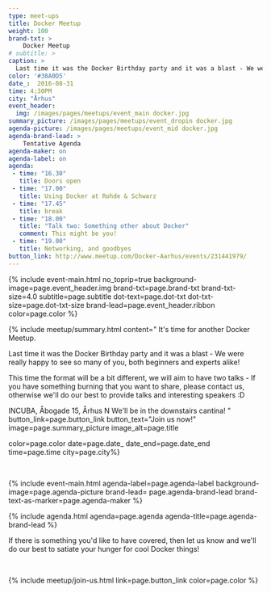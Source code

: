 ```yaml
---
type: meet-ups
title: Docker Meetup
weight: 100
brand-txt: >
    Docker Meetup
# subtitle: >
caption: >
  Last time it was the Docker Birthday party and it was a blast - We were really happy to see so many of you, both beginners and experts alike!
color: '#38A0D5'
date_:  2016-08-31
time: 4:30PM
city: "Århus"
event_header:
  img: /images/pages/meetups/event_main docker.jpg
summary_picture: /images/pages/meetups/event_dropin docker.jpg
agenda-picture: /images/pages/meetups/event_mid docker.jpg
agenda-brand-lead: >
    Tentative Agenda
agenda-maker: on
agenda-label: on
agenda:
 - time: "16.30"
   title: Doors open
 - time: "17.00"
   title: Using Docker at Rohde & Schwarz
 - time: "17.45"
   title: break
 - time: "18.00"
   title: "Talk two: Something other about Docker"
   comment: This might be you!
 - time: "19.00"
   title: Networking, and goodbyes
button_link: http://www.meetup.com/Docker-Aarhus/events/231441979/
---
```


{% include event-main.html
no_toprip=true
background-image=page.event_header.img
brand-txt=page.brand-txt
brand-txt-size=4.0
subtitle=page.subtitle
dot-text=page.dot-txt
dot-txt-size=page.dot-txt-size
brand-lead=page.event_header.ribbon
color=page.color %}

{% include meetup/summary.html
content="
It's time for another Docker Meetup.

Last time it was the Docker Birthday party and it was a blast - We were really happy to see so many of you, both beginners and experts alike!

This time the format will be a bit different, we will aim to have two talks - If you have something burning that you want to share, please contact us, otherwise we'll do our best to provide talks and interesting speakers :D

INCUBA, Åbogade 15, Århus N
We'll be in the downstairs cantina!
"
button_link=page.button_link
button_text="Join us now!"
image=page.summary_picture
image_alt=page.title

color=page.color
date=page.date_
date_end=page.date_end
time=page.time
city=page.city%}

<br>

{% include event-main.html
agenda-label=page.agenda-label
background-image=page.agenda-picture
brand-lead= page.agenda-brand-lead
brand-text-as-marker=page.agenda-maker %}

{% include agenda.html
agenda=page.agenda
agenda-title=page.agenda-brand-lead %}

If there is something you'd like to have covered, then let us know and we'll do our best to satiate your hunger for cool Docker things!

<br>

{% include meetup/join-us.html link=page.button_link color=page.color %}
